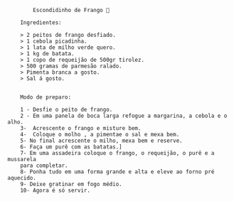 
   			Escondidinho de Frango 🍛

		Ingredientes:

		> 2 peitos de frango desfiado.
		> 1 cebola picadinha.
		> 1 lata de milho verde quero.
		> 1 kg de batata.
		> 1 copo de requeijão de 500gr tirolez.
		> 500 gramas de parmesão ralado.
		> Pimenta branca a gosto.
		> Sal á gosto.


		Modo de preparo:

		1 - Desfie o peito de frango.
		2 - Em uma panela de boca larga refogue a margarina, a cebola e o alho.
		3-  Acrescente o frango e misture bem.
		4-  Coloque o molho , a pimentae o sal e mexa bem.
		5- No final acrescente o milho, mexa bem e reserve.
		6- Faça um purê com as batatas.]
		7- Em uma assadeira coloque o frango, o requeijão, o purê e a mussarela 
		para completar.
		8- Ponha tudo em uma forma grande e alta e eleve ao forno pré aquecido.
		9- Deixe gratinar em fogo médio.
 		10- Agora é só servir.


 		